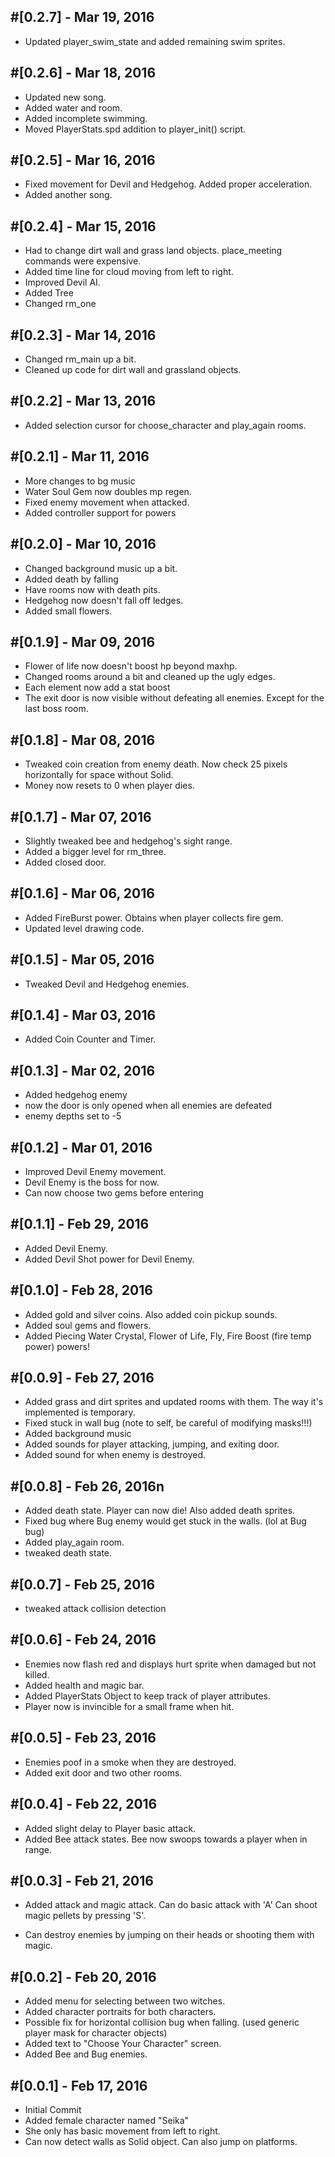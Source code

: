 #[0.2.7] - Mar 19, 2016
------
- Updated player_swim_state and added remaining swim sprites.

#[0.2.6] - Mar 18, 2016
------
- Updated new song.
- Added water and room.
- Added incomplete swimming.
- Moved PlayerStats.spd addition to player_init() script.

#[0.2.5] - Mar 16, 2016
------
- Fixed movement for Devil and Hedgehog.  Added proper acceleration.
- Added another song.

#[0.2.4] - Mar 15, 2016
------
- Had to change dirt wall and grass land objects.  place_meeting commands were expensive.
- Added time line for cloud moving from left to right.
- Improved Devil AI.
- Added Tree
- Changed rm_one

#[0.2.3] - Mar 14, 2016
------
- Changed rm_main up a bit.
- Cleaned up code for dirt wall and grassland objects.

#[0.2.2] - Mar 13, 2016
------
- Added selection cursor for choose_character and play_again rooms.

#[0.2.1] - Mar 11, 2016
------
- More changes to bg music
- Water Soul Gem now doubles mp regen.
- Fixed enemy movement when attacked.
- Added controller support for powers

#[0.2.0] - Mar 10, 2016
------
- Changed background music up a bit.
- Added death by falling
- Have rooms now with death pits.
- Hedgehog now doesn't fall off ledges.
- Added small flowers.

#[0.1.9] - Mar 09, 2016
------
- Flower of life now doesn't boost hp beyond maxhp.
- Changed rooms around a bit and cleaned up the ugly edges.
- Each element now add a stat boost
- The exit door is now visible without defeating all enemies.  Except for the last boss room.

#[0.1.8] - Mar 08, 2016
------
- Tweaked coin creation from enemy death.  Now check 25 pixels horizontally for space without Solid.
- Money now resets to 0 when player dies.

#[0.1.7] - Mar 07, 2016
------
- Slightly tweaked bee and hedgehog's sight range.
- Added a bigger level for rm_three.
- Added closed door.

#[0.1.6] - Mar 06, 2016
------
- Added FireBurst power.  Obtains when player collects fire gem.
- Updated level drawing code.

#[0.1.5] - Mar 05, 2016
------
- Tweaked Devil and Hedgehog enemies.

#[0.1.4] - Mar 03, 2016
------
- Added Coin Counter and Timer.

#[0.1.3] - Mar 02, 2016
------
- Added hedgehog enemy
- now the door is only opened when all enemies are defeated
- enemy depths set to -5

#[0.1.2] - Mar 01, 2016
------
- Improved Devil Enemy movement.
- Devil Enemy is the boss for now.
- Can now choose two gems before entering

#[0.1.1] - Feb 29, 2016
------
- Added Devil Enemy.
- Added Devil Shot power for Devil Enemy.

#[0.1.0] - Feb 28, 2016
------
- Added gold and silver coins.  Also added coin pickup sounds.
- Added soul gems and flowers.
- Added Piecing Water Crystal, Flower of Life, Fly, Fire Boost (fire temp power) powers!

#[0.0.9] - Feb 27, 2016
------
- Added grass and dirt sprites and updated rooms with them.  The way it's implemented is temporary.
- Fixed stuck in wall bug (note to self, be careful of modifying masks!!!)
- Added background music 
- Added sounds for player attacking, jumping, and exiting door.
- Added sound for when enemy is destroyed.

#[0.0.8] - Feb 26, 2016n
------
- Added death state.  Player can now die! Also added death sprites.
- Fixed bug where Bug enemy would get stuck in the walls.  (lol at Bug bug)
- Added play_again room.
- tweaked death state.

#[0.0.7] - Feb 25, 2016
------
- tweaked attack collision detection

#[0.0.6] - Feb 24, 2016
------
- Enemies now flash red and displays hurt sprite when damaged but not killed.
- Added health and magic bar.
- Added PlayerStats Object to keep track of player attributes.
- Player now is invincible for a small frame when hit.

#[0.0.5] - Feb 23, 2016
------
- Enemies poof in a smoke when they are destroyed.
- Added exit door and two other rooms.

#[0.0.4] - Feb 22, 2016
------
- Added slight delay to Player basic attack.
- Added Bee attack states.  Bee now swoops towards a player when in range.

#[0.0.3] - Feb 21, 2016
------

- Added attack and magic attack.  Can do basic attack with 'A'  Can shoot magic pellets by pressing 'S'.

- Can destroy enemies by jumping on their heads or shooting them with magic.

#[0.0.2] - Feb 20, 2016
------

- Added menu for selecting between two witches.
- Added character portraits for both characters.
- Possible fix for horizontal collision bug when falling. (used generic player mask for character objects)
- Added text to "Choose Your Character" screen.
- Added Bee and Bug enemies.

#[0.0.1] - Feb 17, 2016
------

- Initial Commit
- Added female character named "Seika"
- She only has basic movement from left to right.
- Can now detect walls as Solid object.  Can also jump on platforms.